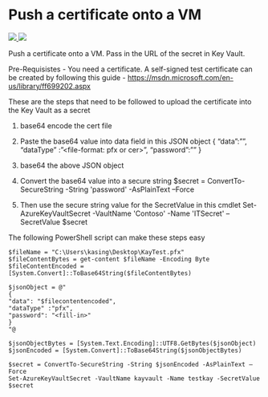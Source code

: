﻿# Push a certificate onto a VM

<a href="https://portal.azure.com/#create/Microsoft.Template/uri/https%3A%2F%2Fraw.githubusercontent.com%2FAzure%2Fazure-quickstart-templates%2Fmaster%2Fwindows-vm-push-certificate%2Fazuredeploy.json" target="_blank">
    <img src="http://azuredeploy.net/deploybutton.png"/>
</a>
<a href="http://armviz.io/#/?load=https%3A%2F%2Fraw.githubusercontent.com%2FAzure%2Fazure-quickstart-templates%2Fmaster%2Fwindows-vm-push-certificate%2Fazuredeploy.json" target="_blank">
    <img src="http://armviz.io/visualizebutton.png"/>
</a>

Push a certificate onto a VM. Pass in the URL of the secret in Key Vault.

Pre-Requisistes - You need a certificate. A self-signed test certificate can be created by following this guide - https://msdn.microsoft.com/en-us/library/ff699202.aspx

These are the steps that need to be followed to upload the certificate into the Key Vault as a secret

1.	base64 encode the cert file
2.	Paste the base64 value into data field in this JSON object
          {
            “data”:”<Base64-encoded-file>”,
            “dataType” :”<file-format: pfx or cer>”,
            “password”:”<pfx-file-password>”
          }

3.	base64 the above JSON object
4.	Convert the base64 value into a secure string
$secret = ConvertTo-SecureString -String 'password' -AsPlainText –Force

5.	Then use the secure string value for the SecretValue in this cmdlet
          Set-AzureKeyVaultSecret -VaultName 'Contoso' -Name 'ITSecret' –SecretValue $secret

The following PowerShell script can make these steps easy

    $fileName = "C:\Users\kasing\Desktop\KayTest.pfx"
    $fileContentBytes = get-content $fileName -Encoding Byte
    $fileContentEncoded = [System.Convert]::ToBase64String($fileContentBytes)

    $jsonObject = @"
    {
    "data": "$filecontentencoded",
    "dataType" :"pfx",
    "password": "<fill-in>"
    }
    "@

    $jsonObjectBytes = [System.Text.Encoding]::UTF8.GetBytes($jsonObject)
    $jsonEncoded = [System.Convert]::ToBase64String($jsonObjectBytes)

    $secret = ConvertTo-SecureString -String $jsonEncoded -AsPlainText –Force
    Set-AzureKeyVaultSecret -VaultName kayvault -Name testkay -SecretValue $secret
